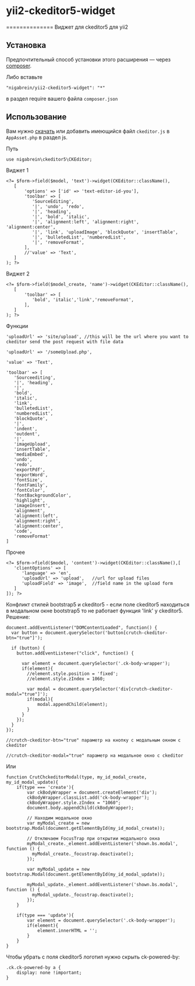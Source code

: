 # yii2-ckeditor5-widget
==============
Виджет для ckeditor5 для yii2

Установка
------------
Предпочтительный способ установки этого расширения — через [composer](http://getcomposer.org/download/).

Либо вставьте
```
"nigabrein/yii2-ckeditor5-widget": "*"
```
в раздел require вашего файла `composer.json`

Использование
-----

Вам нужно [скачать](https://ckeditor.com/ckeditor-5/online-builder/) или добавить имеющийся файл `ckeditor.js` в `AppAsset.php` в раздел js.

Путь
```
use nigabrein\ckeditor5\CKEditor;
```

Виджет 1
```
<?= $form->field($model, 'text')->widget(CKEditor::className(), 
   [
       'options' => ['id' => 'text-editor-id-you'],
       'toolbar' => [
          'SourceEditing', 
          '|', 'undo', 'redo',
          '|', 'heading',
          '|', 'bold', 'italic',
          '|', 'alignment:left', 'alignment:right', 'alignment:center',
          '|', 'link', 'uploadImage', 'blockQuote', 'insertTable',
          '|', 'bulletedList', 'numberedList',
          '|', 'removeFormat',
       ],
       //'value' => 'Text',
   ]
); ?>
```

Виджет 2
```
<?= $form->field($model_create, 'name')->widget(CKEditor::className(), 
   [
       'toolbar' => [
          'bold', 'italic','link','removeFormat',
       ],
   ]
); ?>
```
Функции
```
'uploadUrl' => 'site/upload', //this will be the url where you want to ckeditor send the post request with file data

'uploadUrl' => '/someUpload.php',

'value' => 'Text',

'toolbar' => [
   'Sourceediting',
   '|', 'heading', 
   '|',
   'bold', 
   'italic', 
   'link',
   'bulletedList',
   'numberedList',
   'blockQuote',
   '|',
   'indent',
   'outdent',
   '|',
   'imageUpload',
   'insertTable',
   'mediaEmbed',
   'undo',
   'redo',
   'exportPdf',
   'exportWord',
   'fontSize',
   'fontFamily',
   'fontColor',
   'fontBackgroundColor',
   'highlight',
   'imageInsert',
   'alignment',
   'alignment:left', 
   'alignment:right', 
   'alignment:center',
   'code',
   'removeFormat'
]
```

Прочее
```
<?= $form->field($model, 'content')->widget(CKEditor::className(),[
   'clientOptions' => [
      'language' => 'en',
      'uploadUrl' => 'upload',   //url for upload files
      'uploadField' => 'image',  //field name in the upload form
   ]
]); ?>
```
Конфликт стилей bootstrap5 и ckeditor5 - если поле ckeditor5 находиться в модальном окне bootstrap5 то не работает функция 'link' у ckeditor5.
Решение:
```
document.addEventListener("DOMContentLoaded", function() {
  var button = document.querySelector('button[crutch-ckeditor-btn="true"]');
  
  if (button) {
    button.addEventListener("click", function() {
        
      var element = document.querySelector('.ck-body-wrapper');
      if(element){
        //element.style.position = 'fixed';
        //element.style.zIndex = 1060;
          
        var modal = document.querySelector('div[crutch-ckeditor-modal="true"]');
        if(modal){
            modal.appendChild(element);
        }
      }
    });
  }
});

//crutch-ckeditor-btn="true" параметр на кнопку с модальным окном с ckeditor

//crutch-ckeditor-modal="true" параметр на модальное окно с ckeditor
```
Или
```
function CrutChckeditorModal(type, my_id_modal_create, my_id_modal_update){
    if(type === 'create'){
        var ckBodyWrapper = document.createElement('div');
        ckBodyWrapper.classList.add('ck-body-wrapper');
        ckBodyWrapper.style.zIndex = "1060";
        document.body.appendChild(ckBodyWrapper);
        
        // Находим модальное окно
        var myModal_create = new bootstrap.Modal(document.getElementById(my_id_modal_create));

        // Отключаем FocusTrap при открытии модального окна
        myModal_create._element.addEventListener('shown.bs.modal', function () {
          myModal_create._focustrap.deactivate();
        });
        
        var myModal_update = new bootstrap.Modal(document.getElementById(my_id_modal_update));

        myModal_update._element.addEventListener('shown.bs.modal', function () {
          myModal_update._focustrap.deactivate();
        });
    }
        
    if(type === 'update'){
        var element = document.querySelector('.ck-body-wrapper');
        if(element){
            element.innerHTML = '';
        }
    }
}
```

Чтобы убрать с поля ckeditor5 логотип нужно скрыть ck-powered-by:
```
.ck.ck-powered-by a {
    display: none !important;
}
```
